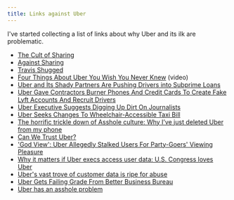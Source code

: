 ```yaml
---
title: Links against Uber
---
```


I've started collecting a list of links about why Uber and its ilk are problematic.

- [The Cult of Sharing](http://www.mrteacup.org/post/the-cult-of-sharing.html)
- [Against Sharing](https://www.jacobinmag.com/2014/09/against-sharing/)
- [Travis Shugged](http://pando.com/2012/10/24/travis-shrugged/)
- [Four Things About Uber You Wish You Never Knew](https://www.youtube.com/watch?v=XT8Kv7Et0OI) (video)
- [Uber and Its Shady Partners Are Pushing Drivers into Subprime Loans](http://valleywag.gawker.com/uber-and-its-shady-partners-are-pushing-drivers-into-su-1649936785)
- [Uber Gave Contractors Burner Phones And Credit Cards To Create Fake Lyft Accounts And Recruit Drivers](http://techcrunch.com/2014/08/26/uber-lyft-operation-slog/)
- [Uber Executive Suggests Digging Up Dirt On Journalists](http://www.buzzfeed.com/bensmith/uber-executive-suggests-digging-up-dirt-on-journalists)
- [Uber Seeks Changes To Wheelchair-Accessible Taxi Bill](http://wamu.org/news/14/11/18/uber_seeks_changes_to_wheelchair_accessible_taxi_bill)
- [The horrific trickle down of Asshole culture: Why I’ve just deleted Uber from my phone](http://pando.com/2014/10/22/the-horrific-trickle-down-of-asshole-culture-at-a-company-like-uber/)
- [Can We Trust Uber?](https://medium.com/@petersimsie/can-we-trust-uber-c0e793deda36)
- ['God View': Uber Allegedly Stalked Users For Party-Goers' Viewing Pleasure](http://www.forbes.com/sites/kashmirhill/2014/10/03/god-view-uber-allegedly-stalked-users-for-party-goers-viewing-pleasure/)
- [Why it matters if Uber execs access user data: U.S. Congress loves Uber](http://digiphile.wordpress.com/2014/11/18/why-it-matters-if-uber-execs-access-user-data-u-s-congress-loves-uber/)
- [Uber's vast trove of customer data is ripe for abuse](http://www.vox.com/2014/11/18/7243093/uber-privacy-problems)
- [Uber Gets Failing Grade From Better Business Bureau](http://www.huffingtonpost.com/2014/10/11/uber-better-business-bureau-f-rating_n_5969894.html)
- [Uber has an asshole problem](http://www.vox.com/2014/11/18/7240295/uber-privacy)